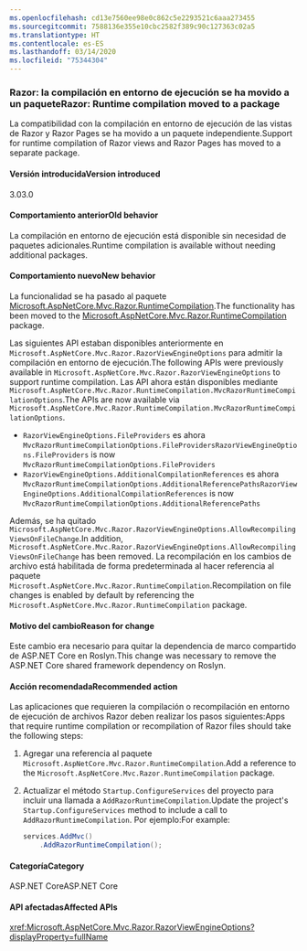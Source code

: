 ```yaml
---
ms.openlocfilehash: cd13e7560ee98e0c862c5e2293521c6aaa273455
ms.sourcegitcommit: 7588136e355e10cbc2582f389c90c127363c02a5
ms.translationtype: HT
ms.contentlocale: es-ES
ms.lasthandoff: 03/14/2020
ms.locfileid: "75344304"
---
```

### <a name="razor-runtime-compilation-moved-to-a-package"></a><span data-ttu-id="80ea7-101">Razor: la compilación en entorno de ejecución se ha movido a un paquete</span><span class="sxs-lookup"><span data-stu-id="80ea7-101">Razor: Runtime compilation moved to a package</span></span>

<span data-ttu-id="80ea7-102">La compatibilidad con la compilación en entorno de ejecución de las vistas de Razor y Razor Pages se ha movido a un paquete independiente.</span><span class="sxs-lookup"><span data-stu-id="80ea7-102">Support for runtime compilation of Razor views and Razor Pages has moved to a separate package.</span></span>

#### <a name="version-introduced"></a><span data-ttu-id="80ea7-103">Versión introducida</span><span class="sxs-lookup"><span data-stu-id="80ea7-103">Version introduced</span></span>

<span data-ttu-id="80ea7-104">3.0</span><span class="sxs-lookup"><span data-stu-id="80ea7-104">3.0</span></span>

#### <a name="old-behavior"></a><span data-ttu-id="80ea7-105">Comportamiento anterior</span><span class="sxs-lookup"><span data-stu-id="80ea7-105">Old behavior</span></span>

<span data-ttu-id="80ea7-106">La compilación en entorno de ejecución está disponible sin necesidad de paquetes adicionales.</span><span class="sxs-lookup"><span data-stu-id="80ea7-106">Runtime compilation is available without needing additional packages.</span></span>

#### <a name="new-behavior"></a><span data-ttu-id="80ea7-107">Comportamiento nuevo</span><span class="sxs-lookup"><span data-stu-id="80ea7-107">New behavior</span></span>

<span data-ttu-id="80ea7-108">La funcionalidad se ha pasado al paquete [Microsoft.AspNetCore.Mvc.Razor.RuntimeCompilation](https://www.nuget.org/packages/Microsoft.AspNetCore.Mvc.Razor.RuntimeCompilation/).</span><span class="sxs-lookup"><span data-stu-id="80ea7-108">The functionality has been moved to the [Microsoft.AspNetCore.Mvc.Razor.RuntimeCompilation](https://www.nuget.org/packages/Microsoft.AspNetCore.Mvc.Razor.RuntimeCompilation/) package.</span></span>

<span data-ttu-id="80ea7-109">Las siguientes API estaban disponibles anteriormente en `Microsoft.AspNetCore.Mvc.Razor.RazorViewEngineOptions` para admitir la compilación en entorno de ejecución.</span><span class="sxs-lookup"><span data-stu-id="80ea7-109">The following APIs were previously available in `Microsoft.AspNetCore.Mvc.Razor.RazorViewEngineOptions` to support runtime compilation.</span></span> <span data-ttu-id="80ea7-110">Las API ahora están disponibles mediante `Microsoft.AspNetCore.Mvc.Razor.RuntimeCompilation.MvcRazorRuntimeCompilationOptions`.</span><span class="sxs-lookup"><span data-stu-id="80ea7-110">The APIs are now available via `Microsoft.AspNetCore.Mvc.Razor.RuntimeCompilation.MvcRazorRuntimeCompilationOptions`.</span></span>

- <span data-ttu-id="80ea7-111">`RazorViewEngineOptions.FileProviders` es ahora `MvcRazorRuntimeCompilationOptions.FileProviders`</span><span class="sxs-lookup"><span data-stu-id="80ea7-111">`RazorViewEngineOptions.FileProviders` is now `MvcRazorRuntimeCompilationOptions.FileProviders`</span></span>
- <span data-ttu-id="80ea7-112">`RazorViewEngineOptions.AdditionalCompilationReferences` es ahora `MvcRazorRuntimeCompilationOptions.AdditionalReferencePaths`</span><span class="sxs-lookup"><span data-stu-id="80ea7-112">`RazorViewEngineOptions.AdditionalCompilationReferences` is now `MvcRazorRuntimeCompilationOptions.AdditionalReferencePaths`</span></span>

<span data-ttu-id="80ea7-113">Además, se ha quitado `Microsoft.AspNetCore.Mvc.Razor.RazorViewEngineOptions.AllowRecompilingViewsOnFileChange`.</span><span class="sxs-lookup"><span data-stu-id="80ea7-113">In addition, `Microsoft.AspNetCore.Mvc.Razor.RazorViewEngineOptions.AllowRecompilingViewsOnFileChange` has been removed.</span></span> <span data-ttu-id="80ea7-114">La recompilación en los cambios de archivo está habilitada de forma predeterminada al hacer referencia al paquete `Microsoft.AspNetCore.Mvc.Razor.RuntimeCompilation`.</span><span class="sxs-lookup"><span data-stu-id="80ea7-114">Recompilation on file changes is enabled by default by referencing the `Microsoft.AspNetCore.Mvc.Razor.RuntimeCompilation` package.</span></span>

#### <a name="reason-for-change"></a><span data-ttu-id="80ea7-115">Motivo del cambio</span><span class="sxs-lookup"><span data-stu-id="80ea7-115">Reason for change</span></span>

<span data-ttu-id="80ea7-116">Este cambio era necesario para quitar la dependencia de marco compartido de ASP.NET Core en Roslyn.</span><span class="sxs-lookup"><span data-stu-id="80ea7-116">This change was necessary to remove the ASP.NET Core shared framework dependency on Roslyn.</span></span>

#### <a name="recommended-action"></a><span data-ttu-id="80ea7-117">Acción recomendada</span><span class="sxs-lookup"><span data-stu-id="80ea7-117">Recommended action</span></span>

<span data-ttu-id="80ea7-118">Las aplicaciones que requieren la compilación o recompilación en entorno de ejecución de archivos Razor deben realizar los pasos siguientes:</span><span class="sxs-lookup"><span data-stu-id="80ea7-118">Apps that require runtime compilation or recompilation of Razor files should take the following steps:</span></span>

1. <span data-ttu-id="80ea7-119">Agregar una referencia al paquete `Microsoft.AspNetCore.Mvc.Razor.RuntimeCompilation`.</span><span class="sxs-lookup"><span data-stu-id="80ea7-119">Add a reference to the `Microsoft.AspNetCore.Mvc.Razor.RuntimeCompilation` package.</span></span>
1. <span data-ttu-id="80ea7-120">Actualizar el método `Startup.ConfigureServices` del proyecto para incluir una llamada a `AddRazorRuntimeCompilation`.</span><span class="sxs-lookup"><span data-stu-id="80ea7-120">Update the project's `Startup.ConfigureServices` method to include a call to `AddRazorRuntimeCompilation`.</span></span> <span data-ttu-id="80ea7-121">Por ejemplo:</span><span class="sxs-lookup"><span data-stu-id="80ea7-121">For example:</span></span>

    ```csharp
    services.AddMvc()
        .AddRazorRuntimeCompilation();
    ```

#### <a name="category"></a><span data-ttu-id="80ea7-122">Categoría</span><span class="sxs-lookup"><span data-stu-id="80ea7-122">Category</span></span>

<span data-ttu-id="80ea7-123">ASP.NET Core</span><span class="sxs-lookup"><span data-stu-id="80ea7-123">ASP.NET Core</span></span>

#### <a name="affected-apis"></a><span data-ttu-id="80ea7-124">API afectadas</span><span class="sxs-lookup"><span data-stu-id="80ea7-124">Affected APIs</span></span>

<xref:Microsoft.AspNetCore.Mvc.Razor.RazorViewEngineOptions?displayProperty=fullName>

<!--

#### Affected APIs

`T:Microsoft.AspNetCore.Mvc.Razor.RazorViewEngineOptions`

-->
